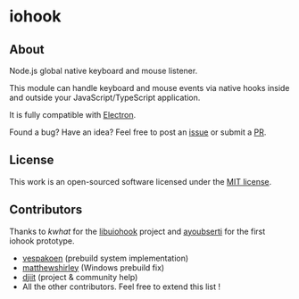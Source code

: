# iohook

## About

Node.js global native keyboard and mouse listener.

This module can handle keyboard and mouse events via native hooks inside and outside your JavaScript/TypeScript application.

It is fully compatible with [Electron](https://electronjs.org).

Found a bug? Have an idea? Feel free to post an [issue](https://github.com/ComptiaVertigo/iohook/issues) or submit a [PR](https://github.com/ComptiaVertigo/iohook/pulls).

## License

This work is an open-sourced software licensed under the [MIT license](https://opensource.org/licenses/MIT).

## Contributors

Thanks to _kwhat_ for the [libuiohook](https://github.com/kwhat/libuiohook) project and [ayoubserti](https://github.com/ayoubserti) for the first iohook prototype.

- [vespakoen](https://github.com/vespakoen) (prebuild system implementation)
- [matthewshirley](https://github.com/matthewshirley) (Windows prebuild fix)
- [djiit](https://github.com/djiit) (project & community help)
- All the other contributors. Feel free to extend this list !
